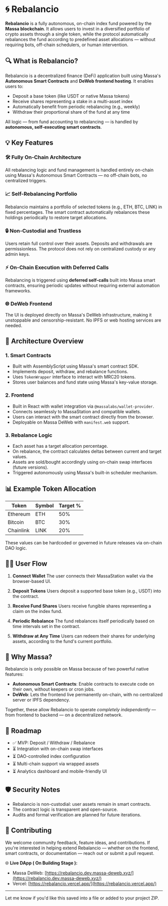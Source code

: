 # 🌀 Rebalancio

**Rebalancio** is a fully autonomous, on-chain index fund powered by the **Massa blockchain**. It allows users to invest in a diversified portfolio of crypto assets through a single token, while the protocol automatically rebalances the fund according to predefined asset allocations — without requiring bots, off-chain schedulers, or human intervention.


## 🔍 What is Rebalancio?

Rebalancio is a decentralized finance (DeFi) application built using Massa's **Autonomous Smart Contracts** and **DeWeb frontend hosting**. It enables users to:

* Deposit a base token (like USDT or native Massa tokens)
* Receive shares representing a stake in a multi-asset index
* Automatically benefit from periodic rebalancing (e.g., weekly)
* Withdraw their proportional share of the fund at any time

All logic — from fund accounting to rebalancing — is handled by **autonomous, self-executing smart contracts**.


## 💡 Key Features

### 🛠 Fully On-Chain Architecture

All rebalancing logic and fund management is handled entirely on-chain using Massa's Autonomous Smart Contracts — no off-chain bots, no centralized triggers.

### 📈 Self-Rebalancing Portfolio

Rebalancio maintains a portfolio of selected tokens (e.g., ETH, BTC, LINK) in fixed percentages. The smart contract automatically rebalances these holdings periodically to restore target allocations.

### 🔒 Non-Custodial and Trustless

Users retain full control over their assets. Deposits and withdrawals are permissionless. The protocol does not rely on centralized custody or any admin keys.

### ⚡ On-Chain Execution with Deferred Calls

Rebalancing is triggered using **deferred self-calls** built into Massa smart contracts, ensuring periodic updates without requiring external automation frameworks.

### 🌐 DeWeb Frontend

The UI is deployed directly on Massa's DeWeb infrastructure, making it unstoppable and censorship-resistant. No IPFS or web hosting services are needed.


## 🧱 Architecture Overview

### 1. **Smart Contracts**

* Built with AssemblyScript using Massa's smart contract SDK.
* Implements deposit, withdraw, and rebalance functions.
* Uses `TokenWrapper` interface to interact with MRC20 tokens.
* Stores user balances and fund state using Massa's key-value storage.

### 2. **Frontend**

* Built in React with wallet integration via `@massalabs/wallet-provider`.
* Connects seamlessly to MassaStation and compatible wallets.
* Users can interact with the smart contract directly from the browser.
* Deployable on Massa DeWeb with `manifest.web` support.

### 3. **Rebalance Logic**

* Each asset has a target allocation percentage.
* On rebalance, the contract calculates deltas between current and target values.
* Assets are sold/bought accordingly using on-chain swap interfaces (future versions).
* Triggered autonomously using Massa's built-in scheduler mechanism.

## 📊 Example Token Allocation

| Token     | Symbol | Target % |
| --------- | ------ | -------- |
| Ethereum  | ETH    | 50%      |
| Bitcoin   | BTC    | 30%      |
| Chainlink | LINK   | 20%      |

These values can be hardcoded or governed in future releases via on-chain DAO logic.


## 🧑‍💻 User Flow

1. **Connect Wallet**
   The user connects their MassaStation wallet via the browser-based UI.

2. **Deposit Tokens**
   Users deposit a supported base token (e.g., USDT) into the contract.

3. **Receive Fund Shares**
   Users receive fungible shares representing a claim on the index fund.

4. **Periodic Rebalance**
   The fund rebalances itself periodically based on time intervals set in the contract.

5. **Withdraw at Any Time**
   Users can redeem their shares for underlying assets, according to the fund's current portfolio.


## 🚀 Why Massa?

Rebalancio is only possible on Massa because of two powerful native features:

* **Autonomous Smart Contracts**: Enable contracts to execute code on their own, without keepers or cron jobs.
* **DeWeb**: Lets the frontend live permanently on-chain, with no centralized server or IPFS dependency.

Together, these allow Rebalancio to operate *completely independently* — from frontend to backend — on a decentralized network.


## 🔮 Roadmap

* ✅ MVP: Deposit / Withdraw / Rebalance
* ⏳ Integration with on-chain swap interfaces
* ⏳ DAO-controlled index configuration
* ⏳ Multi-chain support via wrapped assets
* ⏳ Analytics dashboard and mobile-friendly UI


## 🛡 Security Notes

* Rebalancio is non-custodial: user assets remain in smart contracts.
* The contract logic is transparent and open-source.
* Audits and formal verification are planned for future iterations.


## 🤝 Contributing

We welcome community feedback, feature ideas, and contributions. If you're interested in helping extend Rebalancio — whether on the frontend, smart contracts, or documentation — reach out or submit a pull request.


🌐 **Live DApp ( On Building Stage ):**

* Massa DeWeb: [https://rebalancio.dev.massa-deweb.xyz/](https://rebalancio.dev.massa-deweb.xyz/)
* Vercel: [https://rebalancio.vercel.app/](https://rebalancio.vercel.app/)

---

Let me know if you'd like this saved into a file or added to your project ZIP.
